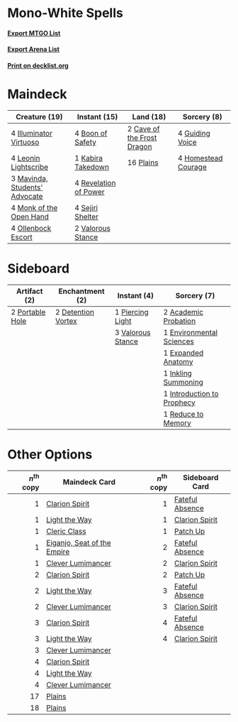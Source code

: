 # Mono-White Spells

#### [Export MTGO List](../collection/Mono-White%20Spells/Mono-White%20Spells.txt)
#### [Export Arena List](../collection/Mono-White%20Spells/Mono-White%20Spells_arena.txt)
#### [Print on decklist.org](http://decklist.org/?deckmain=4%09Boon%20of%20Safety%0A2%09Cave%20of%20the%20Frost%20Dragon%0A4%09Guiding%20Voice%0A4%09Homestead%20Courage%0A4%09Illuminator%20Virtuoso%0A1%09Kabira%20Takedown%0A4%09Leonin%20Lightscribe%0A3%09Mavinda,%20Students'%20Advocate%0A4%09Monk%20of%20the%20Open%20Hand%0A4%09Ollenbock%20Escort%0A16%09Plains%0A4%09Revelation%20of%20Power%0A4%09Sejiri%20Shelter%0A2%09Valorous%20Stance&deckside=2%09Academic%20Probation%0A2%09Detention%20Vortex%0A1%09Environmental%20Sciences%0A1%09Expanded%20Anatomy%0A1%09Inkling%20Summoning%0A1%09Introduction%20to%20Prophecy%0A1%09Piercing%20Light%0A2%09Portable%20Hole%0A1%09Reduce%20to%20Memory%0A3%09Valorous%20Stance)
# Maindeck

|                                             Creature (19)                                              |                                          Instant (15)                                          |                                              Land (18)                                              |                                         Sorcery (8)                                          |
|--------------------------------------------------------------------------------------------------------|------------------------------------------------------------------------------------------------|-----------------------------------------------------------------------------------------------------|----------------------------------------------------------------------------------------------|
|4 [Illuminator Virtuoso](http://gatherer.wizards.com/Pages/Card/Details.aspx?multiverseid=555218)       |4 [Boon of Safety](http://gatherer.wizards.com/Pages/Card/Details.aspx?multiverseid=555205)     |2 [Cave of the Frost Dragon](http://gatherer.wizards.com/Pages/Card/Details.aspx?multiverseid=527540)|4 [Guiding Voice](http://gatherer.wizards.com/Pages/Card/Details.aspx?multiverseid=513496)    |
|4 [Leonin Lightscribe](http://gatherer.wizards.com/Pages/Card/Details.aspx?multiverseid=513497)         |1 [Kabira Takedown](http://gatherer.wizards.com/Pages/Card/Details.aspx?multiverseid=491641)    |16 [Plains](http://gatherer.wizards.com/Pages/Card/Details.aspx?multiverseid=439856)                 |4 [Homestead Courage](http://gatherer.wizards.com/Pages/Card/Details.aspx?multiverseid=534780)|
|3 [Mavinda, Students' Advocate](http://gatherer.wizards.com/Pages/Card/Details.aspx?multiverseid=513498)|4 [Revelation of Power](http://gatherer.wizards.com/Pages/Card/Details.aspx?multiverseid=555229)|                                                                                                     |                                                                                              |
|4 [Monk of the Open Hand](http://gatherer.wizards.com/Pages/Card/Details.aspx?multiverseid=527312)      |4 [Sejiri Shelter](http://gatherer.wizards.com/Pages/Card/Details.aspx?multiverseid=491662)     |                                                                                                     |                                                                                              |
|4 [Ollenbock Escort](http://gatherer.wizards.com/Pages/Card/Details.aspx?multiverseid=540859)           |2 [Valorous Stance](http://gatherer.wizards.com/Pages/Card/Details.aspx?multiverseid=391950)    |                                                                                                     |                                                                                              |


# Sideboard

|                                       Artifact (2)                                       |                                       Enchantment (2)                                       |                                        Instant (4)                                         |                                             Sorcery (7)                                             |
|------------------------------------------------------------------------------------------|---------------------------------------------------------------------------------------------|--------------------------------------------------------------------------------------------|-----------------------------------------------------------------------------------------------------|
|2 [Portable Hole](http://gatherer.wizards.com/Pages/Card/Details.aspx?multiverseid=527320)|2 [Detention Vortex](http://gatherer.wizards.com/Pages/Card/Details.aspx?multiverseid=513490)|1 [Piercing Light](http://gatherer.wizards.com/Pages/Card/Details.aspx?multiverseid=540863) |2 [Academic Probation](http://gatherer.wizards.com/Pages/Card/Details.aspx?multiverseid=513484)      |
|                                                                                          |                                                                                             |3 [Valorous Stance](http://gatherer.wizards.com/Pages/Card/Details.aspx?multiverseid=391950)|1 [Environmental Sciences](http://gatherer.wizards.com/Pages/Card/Details.aspx?multiverseid=513477)  |
|                                                                                          |                                                                                             |                                                                                            |1 [Expanded Anatomy](http://gatherer.wizards.com/Pages/Card/Details.aspx?multiverseid=513478)        |
|                                                                                          |                                                                                             |                                                                                            |1 [Inkling Summoning](http://gatherer.wizards.com/Pages/Card/Details.aspx?multiverseid=513687)       |
|                                                                                          |                                                                                             |                                                                                            |1 [Introduction to Prophecy](http://gatherer.wizards.com/Pages/Card/Details.aspx?multiverseid=513480)|
|                                                                                          |                                                                                             |                                                                                            |1 [Reduce to Memory](http://gatherer.wizards.com/Pages/Card/Details.aspx?multiverseid=513502)        |


# Other Options

|*n*<sup>th</sup> copy|                                            Maindeck Card                                             |*n*<sup>th</sup> copy|                                      Sideboard Card                                      |
|--------------------:|------------------------------------------------------------------------------------------------------|--------------------:|------------------------------------------------------------------------------------------|
|                    1|[Clarion Spirit](http://gatherer.wizards.com/Pages/Card/Details.aspx?multiverseid=503610)             |                    1|[Fateful Absence](http://gatherer.wizards.com/Pages/Card/Details.aspx?multiverseid=534774)|
|                    1|[Light the Way](http://gatherer.wizards.com/Pages/Card/Details.aspx?multiverseid=548317)              |                    1|[Clarion Spirit](http://gatherer.wizards.com/Pages/Card/Details.aspx?multiverseid=503610) |
|                    1|[Cleric Class](http://gatherer.wizards.com/Pages/Card/Details.aspx?multiverseid=527293)               |                    1|[Patch Up](http://gatherer.wizards.com/Pages/Card/Details.aspx?multiverseid=555224)       |
|                    1|[Eiganjo, Seat of the Empire](http://gatherer.wizards.com/Pages/Card/Details.aspx?multiverseid=548581)|                    2|[Fateful Absence](http://gatherer.wizards.com/Pages/Card/Details.aspx?multiverseid=534774)|
|                    1|[Clever Lumimancer](http://gatherer.wizards.com/Pages/Card/Details.aspx?multiverseid=513487)          |                    2|[Clarion Spirit](http://gatherer.wizards.com/Pages/Card/Details.aspx?multiverseid=503610) |
|                    2|[Clarion Spirit](http://gatherer.wizards.com/Pages/Card/Details.aspx?multiverseid=503610)             |                    2|[Patch Up](http://gatherer.wizards.com/Pages/Card/Details.aspx?multiverseid=555224)       |
|                    2|[Light the Way](http://gatherer.wizards.com/Pages/Card/Details.aspx?multiverseid=548317)              |                    3|[Fateful Absence](http://gatherer.wizards.com/Pages/Card/Details.aspx?multiverseid=534774)|
|                    2|[Clever Lumimancer](http://gatherer.wizards.com/Pages/Card/Details.aspx?multiverseid=513487)          |                    3|[Clarion Spirit](http://gatherer.wizards.com/Pages/Card/Details.aspx?multiverseid=503610) |
|                    3|[Clarion Spirit](http://gatherer.wizards.com/Pages/Card/Details.aspx?multiverseid=503610)             |                    4|[Fateful Absence](http://gatherer.wizards.com/Pages/Card/Details.aspx?multiverseid=534774)|
|                    3|[Light the Way](http://gatherer.wizards.com/Pages/Card/Details.aspx?multiverseid=548317)              |                    4|[Clarion Spirit](http://gatherer.wizards.com/Pages/Card/Details.aspx?multiverseid=503610) |
|                    3|[Clever Lumimancer](http://gatherer.wizards.com/Pages/Card/Details.aspx?multiverseid=513487)          |                     |                                                                                          |
|                    4|[Clarion Spirit](http://gatherer.wizards.com/Pages/Card/Details.aspx?multiverseid=503610)             |                     |                                                                                          |
|                    4|[Light the Way](http://gatherer.wizards.com/Pages/Card/Details.aspx?multiverseid=548317)              |                     |                                                                                          |
|                    4|[Clever Lumimancer](http://gatherer.wizards.com/Pages/Card/Details.aspx?multiverseid=513487)          |                     |                                                                                          |
|                   17|[Plains](http://gatherer.wizards.com/Pages/Card/Details.aspx?multiverseid=439856)                     |                     |                                                                                          |
|                   18|[Plains](http://gatherer.wizards.com/Pages/Card/Details.aspx?multiverseid=439856)                     |                     |                                                                                          |

